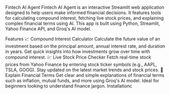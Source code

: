 Fintech AI Agent
Fintech AI Agent is an interactive Streamlit web application designed to help users make informed financial decisions. It features tools for calculating compound interest, fetching live stock prices, and explaining complex financial terms using AI. This app is built using Python, Streamlit, Yahoo Finance API, and Groq's AI model.

Features
📈 Compound Interest Calculator
Calculate the future value of an investment based on the principal amount, annual interest rate, and duration in years.
Get quick insights into how investments grow over time with compound interest.
💹 Live Stock Price Checker
Fetch real-time stock prices from Yahoo Finance by entering stock ticker symbols (e.g., AAPL, TSLA, GOOG).
Stay updated on the latest market trends and stock prices.
🧠 Explain Financial Terms
Get clear and simple explanations of financial terms such as inflation, mutual funds, and more using Groq's AI model.
Ideal for beginners looking to understand finance jargon.
Installationc